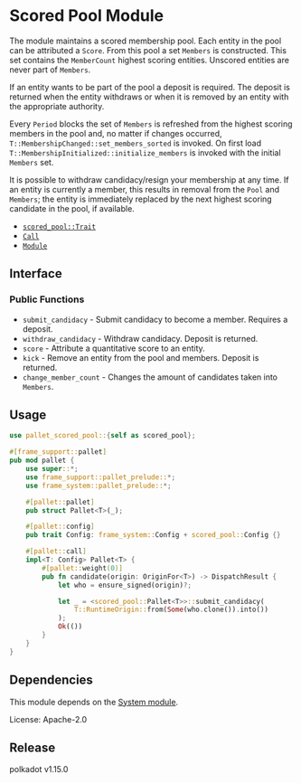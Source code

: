 # Scored Pool Module

The module maintains a scored membership pool. Each entity in the
pool can be attributed a `Score`. From this pool a set `Members`
is constructed. This set contains the `MemberCount` highest
scoring entities. Unscored entities are never part of `Members`.

If an entity wants to be part of the pool a deposit is required.
The deposit is returned when the entity withdraws or when it
is removed by an entity with the appropriate authority.

Every `Period` blocks the set of `Members` is refreshed from the
highest scoring members in the pool and, no matter if changes
occurred, `T::MembershipChanged::set_members_sorted` is invoked.
On first load `T::MembershipInitialized::initialize_members` is
invoked with the initial `Members` set.

It is possible to withdraw candidacy/resign your membership at any
time. If an entity is currently a member, this results in removal
from the `Pool` and `Members`; the entity is immediately replaced
by the next highest scoring candidate in the pool, if available.

- [`scored_pool::Trait`](https://docs.rs/pallet-scored-pool/latest/pallet_scored_pool/trait.Config.html)
- [`Call`](https://docs.rs/pallet-scored-pool/latest/pallet_scored_pool/enum.Call.html)
- [`Module`](https://docs.rs/pallet-scored-pool/latest/pallet_scored_pool/struct.Module.html)

## Interface

### Public Functions

- `submit_candidacy` - Submit candidacy to become a member. Requires a deposit.
- `withdraw_candidacy` - Withdraw candidacy. Deposit is returned.
- `score` - Attribute a quantitative score to an entity.
- `kick` - Remove an entity from the pool and members. Deposit is returned.
- `change_member_count` - Changes the amount of candidates taken into `Members`.

## Usage

```rust
use pallet_scored_pool::{self as scored_pool};

#[frame_support::pallet]
pub mod pallet {
    use super::*;
    use frame_support::pallet_prelude::*;
    use frame_system::pallet_prelude::*;

    #[pallet::pallet]
    pub struct Pallet<T>(_);

    #[pallet::config]
    pub trait Config: frame_system::Config + scored_pool::Config {}

    #[pallet::call]
    impl<T: Config> Pallet<T> {
        #[pallet::weight(0)]
        pub fn candidate(origin: OriginFor<T>) -> DispatchResult {
            let who = ensure_signed(origin)?;

            let _ = <scored_pool::Pallet<T>>::submit_candidacy(
                T::RuntimeOrigin::from(Some(who.clone()).into())
            );
            Ok(())
        }
    }
}
```

## Dependencies

This module depends on the [System module](https://docs.rs/frame-system/latest/frame_system/).

License: Apache-2.0


## Release

polkadot v1.15.0
